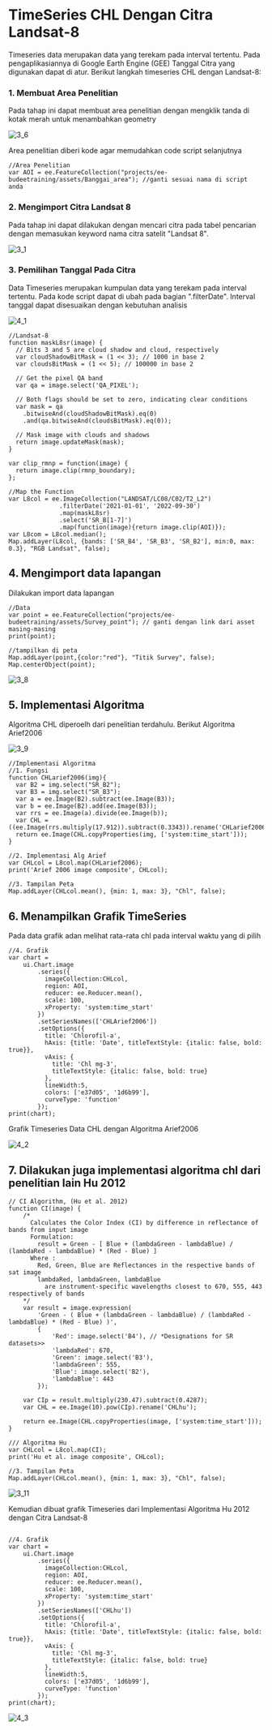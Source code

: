 # TimeSeries CHL Dengan Citra Landsat-8
Timeseries data merupakan data yang terekam pada interval tertentu. Pada pengaplikasiannya di Google Earth Engine (GEE) Tanggal Citra yang digunakan dapat di atur. Berikut langkah timeseries CHL dengan Landsat-8:

### 1. Membuat Area Penelitian
Pada tahap ini dapat membuat area penelitian dengan mengklik tanda di kotak merah untuk menambahkan geometry

![3_6](https://github.com/manessa-md/BUDEE/assets/108891611/d5a72016-90a1-4b55-a187-b3fcf34355d2)

Area penelitian diberi kode agar memudahkan code script selanjutnya 
```
//Area Penelitian
var AOI = ee.FeatureCollection("projects/ee-budeetraining/assets/Banggai_area"); //ganti sesuai nama di script anda
```

### 2. Mengimport Citra Landsat 8
Pada tahap ini dapat dilakukan dengan mencari citra pada tabel pencarian dengan memasukan keyword nama citra satelit "Landsat 8".

![3_1](https://github.com/manessa-md/BUDEE/assets/108891611/50b8ea11-a0e4-42b5-a933-8024b87e765b)


### 3. Pemilihan Tanggal Pada Citra
Data Timeseries merupakan kumpulan data yang terekam pada interval tertentu. Pada kode script dapat di ubah pada bagian ".filterDate".
Interval tanggal dapat disesuaikan dengan kebutuhan analisis

![4_1](https://github.com/manessa-md/BUDEE/assets/108891611/c65b681d-0ae3-49de-b481-a8f9b23c95f8)

```
//Landsat-8
function maskL8sr(image) {
  // Bits 3 and 5 are cloud shadow and cloud, respectively
  var cloudShadowBitMask = (1 << 3); // 1000 in base 2
  var cloudsBitMask = (1 << 5); // 100000 in base 2

  // Get the pixel QA band
  var qa = image.select('QA_PIXEL');

  // Both flags should be set to zero, indicating clear conditions
  var mask = qa
    .bitwiseAnd(cloudShadowBitMask).eq(0)
    .and(qa.bitwiseAnd(cloudsBitMask).eq(0));

  // Mask image with clouds and shadows
  return image.updateMask(mask);
}

var clip_rmnp = function(image) {
  return image.clip(rmnp_boundary);
};

//Map the Function
var L8col = ee.ImageCollection("LANDSAT/LC08/C02/T2_L2")
              .filterDate('2021-01-01', '2022-09-30')
              .map(maskL8sr)
              .select('SR_B[1-7]')
              .map(function(image){return image.clip(AOI)});
var L8com = L8col.median();
Map.addLayer(L8col, {bands: ['SR_B4', 'SR_B3', 'SR_B2'], min:0, max: 0.3}, "RGB Landsat", false);
```
## 4. Mengimport data lapangan
Dilakukan import data lapangan 
```
//Data
var point = ee.FeatureCollection("projects/ee-budeetraining/assets/Survey_point"); // ganti dengan link dari asset masing-masing
print(point);

//tampilkan di peta
Map.addLayer(point,{color:"red"}, "Titik Survey", false);
Map.centerObject(point);
```

![3_8](https://github.com/manessa-md/BUDEE/assets/108891611/24a7d901-b981-458e-87ef-80484f8bb553)

## 5. Implementasi Algoritma
Algoritma CHL diperoelh dari penelitian terdahulu. Berikut Algoritma Arief2006

![3_9](https://github.com/manessa-md/BUDEE/assets/108891611/ee940a85-1b04-4f70-a5e2-0539e10f57f5)


```
//Implementasi Algoritma
//1. Fungsi
function CHLarief2006(img){
  var B2 = img.select("SR_B2");
  var B3 = img.select("SR_B3");
  var a = ee.Image(B2).subtract(ee.Image(B3));
  var b = ee.Image(B2).add(ee.Image(B3));
  var rrs = ee.Image(a).divide(ee.Image(b));
  var CHL = ((ee.Image(rrs.multiply(17.912)).subtract(0.3343)).rename('CHLarief2006'));
  return ee.Image(CHL.copyProperties(img, ['system:time_start']));
}

//2. Implementasi Alg Arief
var CHLcol = L8col.map(CHLarief2006);
print('Arief 2006 image composite', CHLcol);

//3. Tampilan Peta
Map.addLayer(CHLcol.mean(), {min: 1, max: 3}, "Chl", false);

```
## 6. Menampilkan Grafik TimeSeries
Pada data grafik adan melihat rata-rata chl pada interval waktu yang di pilih 

```
//4. Grafik 
var chart = 
    ui.Chart.image
        .series({
          imageCollection:CHLcol,
          region: AOI,
          reducer: ee.Reducer.mean(),
          scale: 100,
          xProperty: 'system:time_start'
        })
        .setSeriesNames(['CHLArief2006'])
        .setOptions({
          title: 'Chlorofil-a',
          hAxis: {title: 'Date', titleTextStyle: {italic: false, bold: true}},
          vAxis: {
            title: 'Chl mg-3',
            titleTextStyle: {italic: false, bold: true}
          },
          lineWidth:5,
          colors: ['e37d05', '1d6b99'],
          curveType: 'function'
        });
print(chart);
```

Grafik Timeseries Data CHL dengan Algoritma Arief2006

![4_2](https://github.com/manessa-md/BUDEE/assets/108891611/1144d8a0-7dc0-4aae-9086-aa81303326bc)


## 7. Dilakukan juga implementasi algoritma chl dari penelitian lain Hu 2012

```
// CI Algorithm, (Hu et al. 2012)
function CI(image) {
    /*
      Calculates the Color Index (CI) by difference in reflectance of bands from input image
      Formulation:
        result = Green - [ Blue + (lambdaGreen - lambdaBlue) / (lambdaRed - lambdaBlue) * (Red - Blue) ]
      Where :
        Red, Green, Blue are Reflectances in the respective bands of sat image
        lambdaRed, lambdaGreen, lambdaBlue
          are instrument-specific wavelengths closest to 670, 555, 443 respectively of bands
    */
    var result = image.expression(
        'Green - ( Blue + (lambdaGreen - lambdaBlue) / (lambdaRed - lambdaBlue) * (Red - Blue) )',
        {
            'Red': image.select('B4'), // *Designations for SR datasets>>
            'lambdaRed': 670,
            'Green': image.select('B3'),
            'lambdaGreen': 555,
            'Blue': image.select('B2'),
            'lambdaBlue': 443
        });
        
    var CIp = result.multiply(230.47).subtract(0.4287);
    var CHL = ee.Image(10).pow(CIp).rename('CHLhu'); 
   
    return ee.Image(CHL.copyProperties(image, ['system:time_start']));
}

/// Algoritma Hu
var CHLcol = L8col.map(CI);
print('Hu et al. image composite', CHLcol);

//3. Tampilan Peta
Map.addLayer(CHLcol.mean(), {min: 1, max: 3}, "Chl", false);
```
![3_11](https://github.com/manessa-md/BUDEE/assets/108891611/199a131e-5ce9-45cd-8ce2-65a07bff4af0)


Kemudian dibuat grafik Timeseries dari Implementasi Algoritma Hu 2012 dengan Citra Landsat-8


```

//4. Grafik 
var chart = 
    ui.Chart.image
        .series({
          imageCollection:CHLcol,
          region: AOI,
          reducer: ee.Reducer.mean(),
          scale: 100,
          xProperty: 'system:time_start'
        })
        .setSeriesNames(['CHLhu'])
        .setOptions({
          title: 'Chlorofil-a',
          hAxis: {title: 'Date', titleTextStyle: {italic: false, bold: true}},
          vAxis: {
            title: 'Chl mg-3',
            titleTextStyle: {italic: false, bold: true}
          },
          lineWidth:5,
          colors: ['e37d05', '1d6b99'],
          curveType: 'function'
        });
print(chart);
```


![4_3](https://github.com/manessa-md/BUDEE/assets/108891611/7fbe2279-97c7-4780-bbaa-882710f2d5a3)





